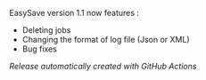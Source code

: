 EasySave version 1.1 now features :
- Deleting jobs
- Changing the format of log file (Json or XML)
- Bug fixes

*Release automatically created with GitHub Actions*
